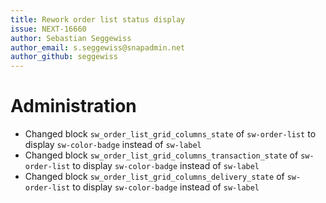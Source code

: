 ```yaml
---
title: Rework order list status display
issue: NEXT-16660
author: Sebastian Seggewiss
author_email: s.seggewiss@snapadmin.net 
author_github: seggewiss
---
```

# Administration
* Changed block `sw_order_list_grid_columns_state` of `sw-order-list` to display `sw-color-badge` instead of `sw-label`
* Changed block `sw_order_list_grid_columns_transaction_state` of `sw-order-list` to display `sw-color-badge` instead of `sw-label`
* Changed block `sw_order_list_grid_columns_delivery_state` of `sw-order-list` to display `sw-color-badge` instead of `sw-label`

